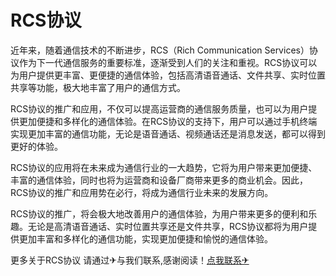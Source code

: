 # RCS协议

近年来，随着通信技术的不断进步，RCS（Rich Communication Services）协议作为下一代通信服务的重要标准，逐渐受到人们的关注和重视。RCS协议可以为用户提供更丰富、更便捷的通信体验，包括高清语音通话、文件共享、实时位置共享等功能，极大地丰富了用户的通信方式。

RCS协议的推广和应用，不仅可以提高运营商的通信服务质量，也可以为用户提供更加便捷和多样化的通信体验。在RCS协议的支持下，用户可以通过手机终端实现更加丰富的通信功能，无论是语音通话、视频通话还是消息发送，都可以得到更好的体验。

RCS协议的应用将在未来成为通信行业的一大趋势，它将为用户带来更加便捷、丰富的通信体验，同时也将为运营商和设备厂商带来更多的商业机会。因此，RCS协议的推广和应用势在必行，将成为通信行业未来的发展方向。

RCS协议的推广，将会极大地改善用户的通信体验，为用户带来更多的便利和乐趣。无论是高清语音通话、实时位置共享还是文件共享，RCS协议都将为用户提供更加丰富和多样化的通信功能，实现更加便捷和愉悦的通信体验。

更多关于RCS协议 请通过✈与我们联系,感谢阅读！[点我联系✈](https://us.k02.cc)